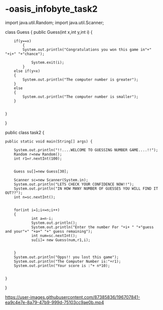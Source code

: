 # -oasis_infobyte_task2


import java.util.Random;
import java.util.Scanner;

class Guess
{
	public Guess(int x,int y,int i)
	{
		
		if(y==x)
			{
			System.out.println("Congratulations you won this game in"+" "+i+" "+"chance");
			
				System.exit(i);
			}
		else if(y>x)
		{
			System.out.println("The computer number is greater");
		}
		else 
		{
			System.out.println("The computer number is smaller");
		}

		
	}
}

public class task2 {

	public static void main(String[] args) {
		
		System.out.println("!!....WELCOME TO GUESSING NUMBER GAME....!!");
		Random r=new Random();
		int r1=r.nextInt(100);
		
		
		Guess su[]=new Guess[30];
		
		Scanner sc=new Scanner(System.in);
		System.out.println("LETS CHECK YOUR CONFIDENCE NOW!!");
	    System.out.println("IN HOW MANY NUMBER OF GUESSES YOU WILL FIND IT OUT??");
		int n=sc.nextInt();
	
		
		for(int i=1;i<=n;i++)
		{	
				int a=n-i;
				System.out.println();
				System.out.println("Enter the number For "+i+ " "+"guess and your"+" "+a+" "+" guess remaining");
				int num=sc.nextInt();
				su[i]= new Guess(num,r1,i);
			
			
		}
		System.out.println("Opps!! you lost this game");
		System.out.println("The Computer Number is:"+r1);
		System.out.println("Your score is :"+ n*10);
		
		
	}

}

https://user-images.githubusercontent.com/87385836/196707841-ea9c4e7e-8a79-47b9-999d-75103cc9ae0b.mp4


